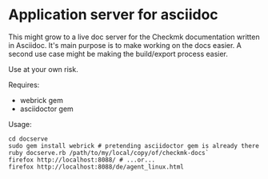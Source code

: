 Application server for asciidoc
====

This might grow to a live doc server for the Checkmk documentation written in Asciidoc. It's main purpose is to make working on the docs easier. A second use case might be making the build/export process easier.

Use at your own risk.

Requires:

* webrick gem
* asciidoctor gem

Usage:

```
cd docserve
sudo gem install webrick # pretending asciidoctor gem is already there
ruby docserve.rb /path/to/my/local/copy/of/checkmk-docs` 
firefox http://localhost:8088/ # ...or...
firefox http://localhost:8088/de/agent_linux.html
```
